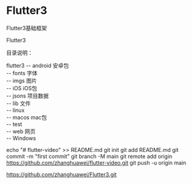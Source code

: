 <!--
 * @Descripttion: 文件创建或更改
 * @version: 1.0
 * @Author: huawei
 * @Date: 2023-06-06 14:34:15
 * @LastEditors: huawei
 * @LastEditTime: 2023-06-06 16:32:44
-->
# Flutter3
Flutter3基础框架

Flutter3

目录说明：

flutter3
-- android 安卓包  
-- fonts 字体  
-- imgs 图片  
-- iOS iOS包  
-- jsons 项目数据  
-- lib 文件  
-- linux   
-- macos mac包  
-- test  
-- web 网页  
-- Windows  


echo "# flutter-video" >> README.md
git init
git add README.md
git commit -m "first commit"
git branch -M main
git remote add origin https://github.com/zhanghuawei/flutter-video.git
git push -u origin main

https://github.com/zhanghuawei/Flutter3.git